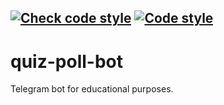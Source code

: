 [![Check code style](https://github.com/grishinak/quiz-poll-bot/actions/workflows/code_style.yml/badge.svg)](https://github.com/grishinak/quiz-poll-bot/actions/workflows/code_style.yml)
[![Code style](https://img.shields.io/badge/Code%20style-black-000000.svg)](https://github.com/psf/black)
---
# quiz-poll-bot
Telegram bot for educational purposes.
